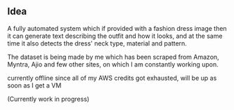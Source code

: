 ## Idea

A fully automated system which if provided with a fashion dress image then it can generate text describing the outfit and how it looks, and at the same time it also detects the dress' neck type, material and pattern.

The dataset is being made by me which has been scraped from Amazon, Myntra, Ajio and few other sites, on which I am constantly working upon. 

currently offline since all of my AWS credits got exhausted, will be up as soon as I get a VM

(Currently work in progress)

